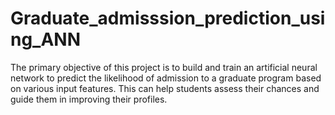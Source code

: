 # Graduate_admisssion_prediction_using_ANN
The primary objective of this project is to build and train an artificial neural network to predict the likelihood of admission to a graduate program based on various input features. This can help students assess their chances and guide them in improving their profiles.

